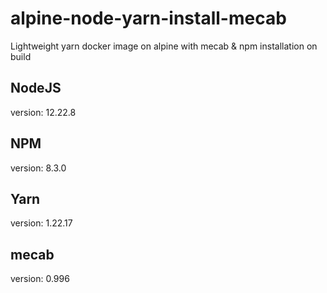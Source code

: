 # alpine-node-yarn-install-mecab
Lightweight yarn docker image on alpine with mecab & npm installation on build

## NodeJS
version: 12.22.8

## NPM
version: 8.3.0

## Yarn
version: 1.22.17

## mecab
version: 0.996
